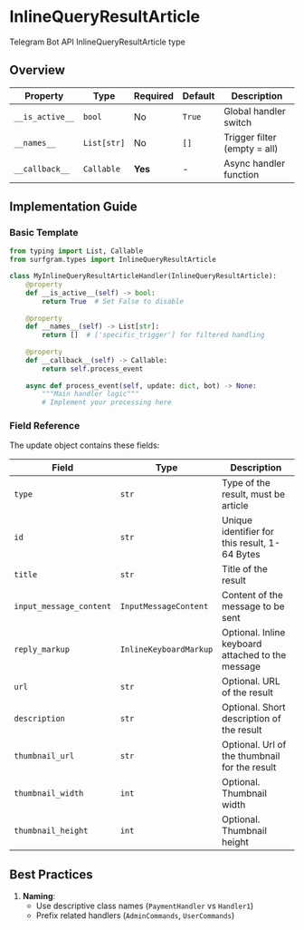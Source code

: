 # InlineQueryResultArticle

Telegram Bot API InlineQueryResultArticle type

## Overview

| Property        | Type               | Required | Default | Description                              |
|-----------------|--------------------|----------|---------|------------------------------------------|
| `__is_active__` | `bool`             | No       | `True`  | Global handler switch                   |
| `__names__`     | `List[str]`        | No       | `[]`    | Trigger filter (empty = all)            |
| `__callback__`  | `Callable`         | **Yes**  | -       | Async handler function                  |

## Implementation Guide

### Basic Template

```python
from typing import List, Callable
from surfgram.types import InlineQueryResultArticle

class MyInlineQueryResultArticleHandler(InlineQueryResultArticle):    
    @property
    def __is_active__(self) -> bool:
        return True  # Set False to disable
        
    @property
    def __names__(self) -> List[str]:
        return []  # ['specific_trigger'] for filtered handling
        
    @property
    def __callback__(self) -> Callable:
        return self.process_event
        
    async def process_event(self, update: dict, bot) -> None:
        """Main handler logic"""
        # Implement your processing here
```

### Field Reference

The update object contains these fields:

| Field          | Type              | Description                     |
|----------------|-------------------|---------------------------------|
| `type` | `str` | Type of the result, must be article |
| `id` | `str` | Unique identifier for this result, 1-64 Bytes |
| `title` | `str` | Title of the result |
| `input_message_content` | `InputMessageContent` | Content of the message to be sent |
| `reply_markup` | `InlineKeyboardMarkup` | Optional. Inline keyboard attached to the message |
| `url` | `str` | Optional. URL of the result |
| `description` | `str` | Optional. Short description of the result |
| `thumbnail_url` | `str` | Optional. Url of the thumbnail for the result |
| `thumbnail_width` | `int` | Optional. Thumbnail width |
| `thumbnail_height` | `int` | Optional. Thumbnail height |

## Best Practices

1. **Naming**: 
   - Use descriptive class names (`PaymentHandler` vs `Handler1`)
   - Prefix related handlers (`AdminCommands`, `UserCommands`)
